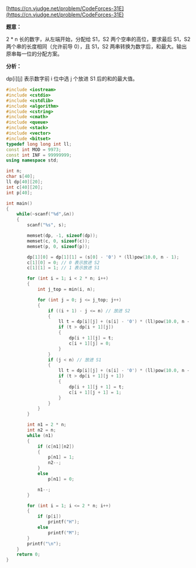 [https://cn.vjudge.net/problem/CodeForces-31E](https://cn.vjudge.net/problem/CodeForces-31E)

**题意：**

2 * n 长的数字，从左端开始，分配给 S1，S2 两个空串的高位，要求最后 S1，S2 两个串的长度相同（允许前导 0），且 S1，S2 两串转换为数字后，和最大。输出原串每一位的分配方案。

**分析：**

dp[i][j] 表示数字前 i 位中选 j 个放进 S1 后的和的最大值。

```c++
#include <iostream>
#include <cstdio>
#include <cstdlib>
#include <algorithm>
#include <cstring>
#include <cmath>
#include <queue>
#include <stack>
#include <vector>
#include <bitset>
typedef long long int ll;
const int MOD = 9973;
const int INF = 99999999;
using namespace std;

int n;
char s[40];
ll dp[40][20];
int c[40][20];
int p[40];

int main()
{
	while(~scanf("%d",&n))
	{
		scanf("%s", s);

		memset(dp, -1, sizeof(dp));
		memset(c, 0, sizeof(c));
		memset(p, 0, sizeof(p));

		dp[1][0] = dp[1][1] = (s[0] - '0') * (ll)pow(10.0, n - 1);
		c[1][0] = 0; // 0 表示放进 S2
		c[1][1] = 1; // 1 表示放进 S1

		for (int i = 1; i < 2 * n; i++)
		{
			int j_top = min(i, n);

			for (int j = 0; j <= j_top; j++)
			{
				if ((i + 1) - j <= n) // 放进 S2
				{
					ll t = dp[i][j] + (s[i] - '0') * (ll)pow(10.0, n - i + j - 1);
					if (t > dp[i + 1][j])
					{
						dp[i + 1][j] = t;
						c[i + 1][j] = 0;
					}
				}
				if (j < n) // 放进 S1
				{
					ll t = dp[i][j] + (s[i] - '0') * (ll)pow(10.0, n - j - 1);
					if (t > dp[i + 1][j + 1])
					{
						dp[i + 1][j + 1] = t;
						c[i + 1][j + 1] = 1;
					}
				}
			}
		}

		int n1 = 2 * n;
		int n2 = n;
		while (n1)
		{
			if (c[n1][n2])
			{
				p[n1] = 1;
				n2--;
			}
			else
				p[n1] = 0;

			n1--;
		}

		for (int i = 1; i <= 2 * n; i++)
		{
			if (p[i])
				printf("H");
			else
				printf("M");
		}
		printf("\n");
	}
	return 0;
}
```
